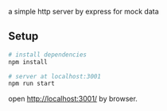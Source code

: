 a simple http server by express for mock data

## Setup

``` bash
# install dependencies
npm install

# server at localhost:3001
npm run start
```

open <http://localhost:3001/> by browser.